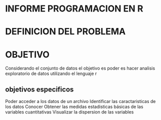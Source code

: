 ﻿
# INFORME PROGRAMACION EN R
# DEFINICION DEL PROBLEMA


#  OBJETIVO 
Considerando el conjunto de datos el objetivo es poder es hacer analisis exploratorio de datos utilizando el lenguaje r

## objetivos especificos
Poder acceder a los datos de un archivo
Identificar las caractaristicas de los datos
Conocer 
Obtener las medidas estadisticas básicas de las variables cuantitativas
Visualizar la dispersion de las variables 
